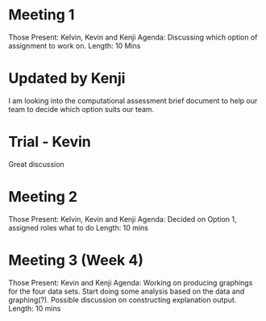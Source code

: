 # Meeting 1
Those Present: Kelvin, Kevin and Kenji
Agenda: Discussing which option of assignment to work on. 
Length: 10 Mins
# Updated by Kenji
I am looking into the computational assessment brief document to help our team to decide which option suits our team.

# Trial - Kevin
Great discussion


# Meeting 2 
Those Present: Kelvin, Kevin and Kenji
Agenda: Decided on Option 1, assigned roles what to do 
Length: 10 mins


# Meeting 3 (Week 4)
Those Present: Kevin and Kenji
Agenda: 
Working on producing graphings for the four data sets. Start doing some analysis based on the data and graphing(?). 
Possible discussion on constructing explanation output.
Length: 10 mins